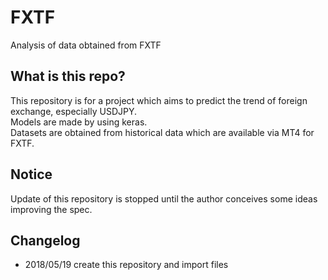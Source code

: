 # FXTF
Analysis of data obtained from FXTF   

## What is this repo?
This repository is for a project which aims to predict the trend of foreign exchange, especially USDJPY.   
Models are made by using keras.   
Datasets are obtained from historical data which are available via MT4 for FXTF.   

## Notice
Update of this repository is stopped until the author conceives some ideas improving the spec.

## Changelog
* 2018/05/19 create this repository and import files
